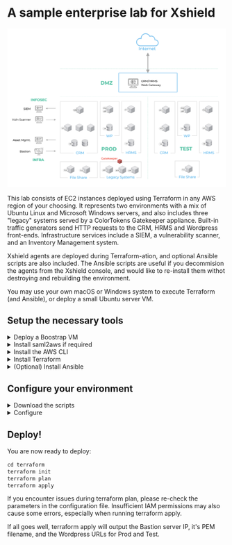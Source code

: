 # A sample enterprise lab for Xshield

![alt](images/lab-env.png)

This lab consists of EC2 instances deployed using Terraform in any AWS region of your choosing.  It represents two environments with a mix of Ubuntu Linux and Microsoft Windows servers, and also includes three "legacy" systems served by a ColorTokens Gatekeeper appliance.  Built-in traffic generators send HTTP requests to the CRM, HRMS and Wordpress front-ends.  Infrastructure services include a SIEM, a vulnerability scanner, and an Inventory Management system.

Xshield agents are deployed during Terraform-ation, and optional Ansible scripts are also included. The Ansible scripts are useful if you decommision the agents from the Xshield console, and would like to re-install them withot destroying and rebuilding the environment.

You may use your own macOS or Windows system to execute Terraform (and Ansible), or deploy a small Ubuntu server VM.

## Setup the necessary tools

<details>
<summary>Deploy a Boostrap VM</summary>
<p>

The instructions below assume the use of an Ubuntu 22.04 VM (1 vCPU, 4GB RAM should be adequate.)

Before proceeding, let's update the apt repositories.

```
sudo apt update
```
</details>

<details>
<summary>Install saml2aws if required</summary>
<p>

We use multifactor authentication with JumpCloud for AWS CLI access at our organization. The open source **saml2aws** tool makes this easy.  Install this tool using the following steps:

```
mkdir -p ~/.local/bin
CURRENT_VERSION=$(curl -Ls https://api.github.com/repos/Versent/saml2aws/releases/latest | grep 'tag_name' | cut -d'v' -f2 | cut -d'"' -f1)
wget -c https://github.com/Versent/saml2aws/releases/download/v${CURRENT_VERSION}/saml2aws_${CURRENT_VERSION}_linux_amd64.tar.gz -O - | tar -xzv -C ~/.local/bin
chmod u+x ~/.local/bin/saml2aws
sudo install .local/bin/saml2aws /usr/local/bin
```

Next, configure **saml2aws**
```
saml2aws configure --idp-provider <IDP name> --username <Your Username> --url <Your SSO URL> -p default --mfa Auto --skip-prompt
```

To test the installation, authenticate as follows:

```
saml2aws login --idp-account=default --role arn:aws:iam::<Your URN>
```
</details>

<details>
<summary>Install the AWS CLI</summary>
<p>

``` 
apt get install unzip
curl https://awscli.amazonaws.com/awscli-exe-linux-x86_64.zip -o "awscliv2.zip"
unzip awscliv2.zip
sudo ./aws/install
```
 
To test the installation, run a CLI command, for example:

```
aws ec2 describe-instances
```

</details>

<details>
<summary>Install Terraform</summary>
<p>
```
sudo apt-get update && sudo apt-get install -y gnupg software-properties-common
wget -O- https://apt.releases.hashicorp.com/gpg | \
gpg --dearmor | \
sudo tee /usr/share/keyrings/hashicorp-archive-keyring.gpg > /dev/null
echo "deb [signed-by=/usr/share/keyrings/hashicorp-archive-keyring.gpg] \
https://apt.releases.hashicorp.com $(lsb_release -cs) main" | \
sudo tee /etc/apt/sources.list.d/hashicorp.list
sudo apt update
sudo apt-get install terraform
```
 
To test if installation is successful, simply run:
```
terraform
```

You should see terraform output its usage information.
 
</details>

<details>
<summary>(Optional) Install Ansible</summary>
<p>

sudo add-apt-repository --yes --update ppa:ansible/ansible
sudo apt install -y ansible
</details>
 
## Configure your environment

<details>
<summary>Download the scripts</summary>
<p>

Clone this repo:

```
git clone https://github.com/ColorTokens-Labs/xshield-ng-lab-builder.git
```
</details>
<details>
<summary>Configure</summary>
<p>

Edit the configuration file [config.txt.sample](config.txt.sample) and fill in the
fields.
<p>

**_NOTE:_** Save the file as **config.txt**
<p>
Now run the configure.sh script:

```
./configure.sh
```

Your output should look like this:
```
bash $ ./configure.sh
Writing xshield/config.json...
Writing terraform/terraform.tfvars...
Writing terraform/provider.tf
```

If you run into errors, please verify the parameters you entered in the config.txt file.

</details>

## Deploy!

You are now ready to deploy:

```
cd terraform
terraform init
terraform plan
terraform apply
```

If you encounter issues during terraform plan, please re-check the parameters in the configuration file.  Insufficient IAM permissions may also cause some errors, especially when running terraform apply.

If all goes well, terraform apply will output the Bastion server IP, it's PEM filename, and the Wordpress URLs for Prod and Test.







